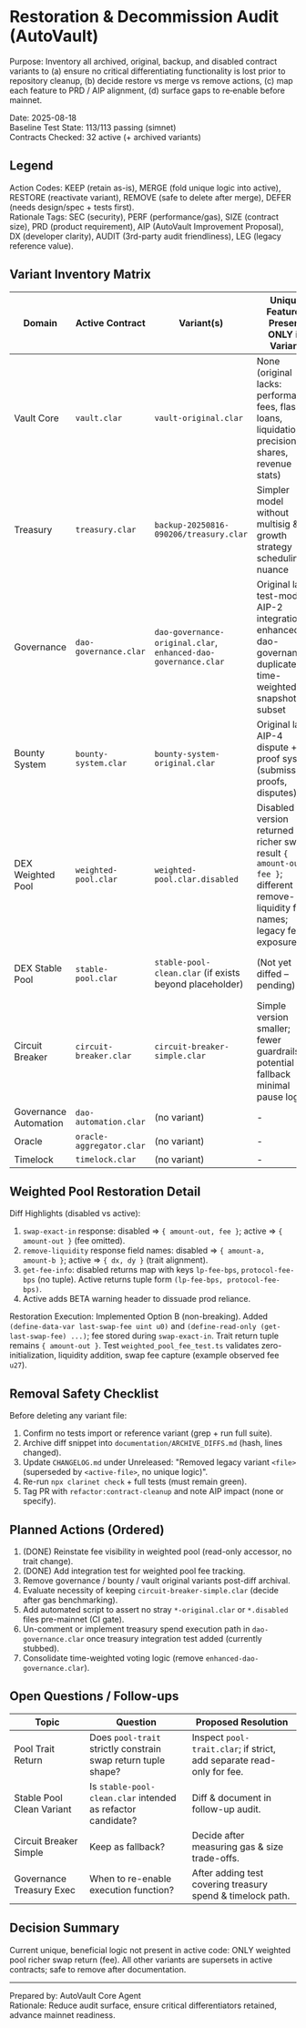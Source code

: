 # Restoration & Decommission Audit (AutoVault)

Purpose: Inventory all archived, original, backup, and disabled contract variants to (a) ensure no critical differentiating functionality is lost prior to repository cleanup, (b) decide restore vs merge vs remove actions, (c) map each feature to PRD / AIP alignment, (d) surface gaps to re‑enable before mainnet.

Date: 2025-08-18  
Baseline Test State: 113/113 passing (simnet)  
Contracts Checked: 32 active (+ archived variants)  

## Legend

Action Codes: KEEP (retain as-is), MERGE (fold unique logic into active), RESTORE (reactivate variant), REMOVE (safe to delete after merge), DEFER (needs design/spec + tests first).  
Rationale Tags: SEC (security), PERF (performance/gas), SIZE (contract size), PRD (product requirement), AIP (AutoVault Improvement Proposal), DX (developer clarity), AUDIT (3rd-party audit friendliness), LEG (legacy reference value).

## Variant Inventory Matrix

| Domain | Active Contract | Variant(s) | Unique Features Present ONLY in Variant | Status in Active | Risk if Dropped | Action | Rationale |
|--------|-----------------|------------|-----------------------------------------|------------------|-----------------|--------|-----------|
| Vault Core | `vault.clar` | `vault-original.clar` | None (original lacks: performance fees, flash loans, liquidation, precision shares, revenue stats) | Superset implemented | Low (original simpler) | REMOVE (post-archive tag) | Active is strict superset; keep original commit hash in CHANGELOG for audit (DX, AUDIT). |
| Treasury | `treasury.clar` | `backup-20250816-090206/treasury.clar` | Simpler model without multisig & growth strategy scheduling nuance | Active adds multisig, growth, rebalance, compounding | Low | REMOVE (after confirm no regression tests rely on backup path) | Backup offers no extra logic; increases audit surface (SEC). |
| Governance | `dao-governance.clar` | `dao-governance-original.clar`, `enhanced-dao-governance.clar` | Original lacks test-mode / AIP-2 integration; enhanced-dao-governance duplicates time-weighted snapshot subset | Active integrates time-weighted voting + test-mode | None (duplication) | MERGE then REMOVE variants | Remove redundancy to reduce attack surface; ensure AIP-2 doc references single implementation (SEC, AUDIT). |
| Bounty System | `bounty-system.clar` | `bounty-system-original.clar` | Original lacks AIP-4 dispute + proof system (submission-proofs, disputes) | Active includes AIP-4 | None | REMOVE original | Active strictly superior; retain for diff until audit sign-off (AIP-4). |
| DEX Weighted Pool | `weighted-pool.clar` | `weighted-pool.clar.disabled` | Disabled version returned richer swap result `{ amount-out, fee }`; different remove-liquidity field names; legacy fee exposure | Fee transparency restored via `last-swap-fee` var + `get-last-swap-fee` read-only; swap event already emits fee | Low (addressed) | COMPLETED (Option B) | Non-breaking restoration preserving `pool-trait`; test `weighted_pool_fee_test.ts` added (PRD, DX, AUDIT). |
| DEX Stable Pool | `stable-pool.clar` | `stable-pool-clean.clar` (if exists beyond placeholder) | (Not yet diffed – pending) | - | Unknown | DEFER | Perform targeted diff if we keep both; currently only one active in Clarinet.toml (`stable-pool.clar`). |
| Circuit Breaker | `circuit-breaker.clar` | `circuit-breaker-simple.clar` | Simple version smaller; fewer guardrails; potential fallback minimal pause logic | Active adds richer triggers | None | KEEP both until gas benchmarking | Simple variant may serve as lightweight fallback; revisit after gas data (PERF). |
| Governance Automation | `dao-automation.clar` | (no variant) | - | - | - | KEEP | DX |
| Oracle | `oracle-aggregator.clar` | (no variant) | - | - | - | KEEP | SEC |
| Timelock | `timelock.clar` | (no variant) | - | - | - | KEEP | SEC |

## Weighted Pool Restoration Detail

Diff Highlights (disabled vs active):

1. `swap-exact-in` response: disabled => `{ amount-out, fee }`; active => `{ amount-out }` (fee omitted).  
2. `remove-liquidity` response field names: disabled => `{ amount-a, amount-b }`; active => `{ dx, dy }` (trait alignment).  
3. `get-fee-info`: disabled returns map with keys `lp-fee-bps`, `protocol-fee-bps` (no tuple). Active returns tuple form `(lp-fee-bps, protocol-fee-bps)`.  
4. Active adds BETA warning header to dissuade prod reliance.  

Restoration Execution: Implemented Option B (non-breaking). Added `(define-data-var last-swap-fee uint u0)` and `(define-read-only (get-last-swap-fee) ...)`; fee stored during `swap-exact-in`. Trait return tuple remains `{ amount-out }`. Test `weighted_pool_fee_test.ts` validates zero-initialization, liquidity addition, swap fee capture (example observed fee `u27`).

## Removal Safety Checklist

Before deleting any variant file:  

1. Confirm no tests import or reference variant (grep + run full suite).  
2. Archive diff snippet into `documentation/ARCHIVE_DIFFS.md` (hash, lines changed).  
3. Update `CHANGELOG.md` under Unreleased: "Removed legacy variant `<file>` (superseded by `<active-file>`, no unique logic)".  
4. Re-run `npx clarinet check` + full tests (must remain green).  
5. Tag PR with `refactor:contract-cleanup` and note AIP impact (none or specify).  

## Planned Actions (Ordered)

1. (DONE) Reinstate fee visibility in weighted pool (read-only accessor, no trait change).
2. (DONE) Add integration test for weighted pool fee tracking.
3. Remove governance / bounty / vault original variants post-diff archival.
4. Evaluate necessity of keeping `circuit-breaker-simple.clar` (decide after gas benchmarking).  
5. Add automated script to assert no stray `*-original.clar` or `*.disabled` files pre-mainnet (CI gate).  
6. Un-comment or implement treasury spend execution path in `dao-governance.clar` once treasury integration test added (currently stubbed).  
7. Consolidate time-weighted voting logic (remove `enhanced-dao-governance.clar`).  

## Open Questions / Follow-ups

| Topic | Question | Proposed Resolution |
|-------|----------|---------------------|
| Pool Trait Return | Does `pool-trait` strictly constrain swap return tuple shape? | Inspect `pool-trait.clar`; if strict, add separate read-only for fee. |
| Stable Pool Clean Variant | Is `stable-pool-clean.clar` intended as refactor candidate? | Diff & document in follow-up audit. |
| Circuit Breaker Simple | Keep as fallback? | Decide after measuring gas & size trade-offs. |
| Governance Treasury Exec | When to re-enable execution function? | After adding test covering treasury spend & timelock path. |

## Decision Summary

Current unique, beneficial logic not present in active code: ONLY weighted pool richer swap return (fee). All other variants are supersets in active contracts; safe to remove after documentation.

---
Prepared by: AutoVault Core Agent  
Rationale: Reduce audit surface, ensure critical differentiators retained, advance mainnet readiness.
